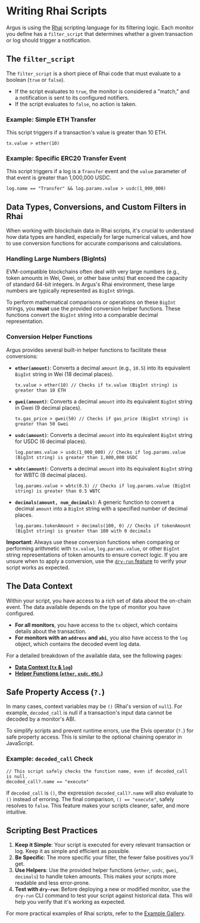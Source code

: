 # Writing Rhai Scripts

Argus is using the [Rhai](https://rhai.rs) scripting language for its filtering logic. Each monitor you define has a `filter_script` that determines whether a given transaction or log should trigger a notification.

## The `filter_script`

The `filter_script` is a short piece of Rhai code that must evaluate to a boolean (`true` or `false`).

-   If the script evaluates to `true`, the monitor is considered a "match," and a notification is sent to its configured notifiers.
-   If the script evaluates to `false`, no action is taken.

### Example: Simple ETH Transfer

This script triggers if a transaction's value is greater than 10 ETH.

```rhai
tx.value > ether(10)
```

### Example: Specific ERC20 Transfer Event

This script triggers if a log is a `Transfer` event and the `value` parameter of that event is greater than 1,000,000 USDC.

```rhai
log.name == "Transfer" && log.params.value > usdc(1_000_000)
```

## Data Types, Conversions, and Custom Filters in Rhai

When working with blockchain data in Rhai scripts, it's crucial to understand how data types are handled, especially for large numerical values, and how to use conversion functions for accurate comparisons and calculations.

### Handling Large Numbers (BigInts)

EVM-compatible blockchains often deal with very large numbers (e.g., token amounts in Wei, Gwei, or other base units) that exceed the capacity of standard 64-bit integers. In Argus's Rhai environment, these large numbers are typically represented as `BigInt` strings.

To perform mathematical comparisons or operations on these `BigInt` strings, you **must** use the provided conversion helper functions. These functions convert the `BigInt` string into a comparable decimal representation.

### Conversion Helper Functions

Argus provides several built-in helper functions to facilitate these conversions:

*   **`ether(amount)`**: Converts a decimal `amount` (e.g., `10.5`) into its equivalent `BigInt` string in Wei (18 decimal places).
    ```rhai
    tx.value > ether(10) // Checks if tx.value (BigInt string) is greater than 10 ETH
    ```

*   **`gwei(amount)`**: Converts a decimal `amount` into its equivalent `BigInt` string in Gwei (9 decimal places).
    ```rhai
    tx.gas_price > gwei(50) // Checks if gas_price (BigInt string) is greater than 50 Gwei
    ```

*   **`usdc(amount)`**: Converts a decimal `amount` into its equivalent `BigInt` string for USDC (6 decimal places).
    ```rhai
    log.params.value > usdc(1_000_000) // Checks if log.params.value (BigInt string) is greater than 1,000,000 USDC
    ```

*   **`wbtc(amount)`**: Converts a decimal `amount` into its equivalent `BigInt` string for WBTC (8 decimal places).
    ```rhai
    log.params.value > wbtc(0.5) // Checks if log.params.value (BigInt string) is greater than 0.5 WBTC
    ```

*   **`decimals(amount, num_decimals)`**: A generic function to convert a decimal `amount` into a `BigInt` string with a specified number of decimal places.
    ```rhai
    log.params.tokenAmount > decimals(100, 0) // Checks if tokenAmount (BigInt string) is greater than 100 with 0 decimals
    ```

**Important**: Always use these conversion functions when comparing or performing arithmetic with `tx.value`, `log.params.value`, or other `BigInt` string representations of token amounts to ensure correct logic. If you are unsure when to apply a conversion, use the [`dry-run` feature](../operations/cli.md#dry-run-mode) to verify your script works as expected.

## The Data Context

Within your script, you have access to a rich set of data about the on-chain event. The data available depends on the type of monitor you have configured.

-   **For all monitors**, you have access to the `tx` object, which contains details about the transaction.
-   **For monitors with an `address` and `abi`**, you also have access to the `log` object, which contains the decoded event log data.

For a detailed breakdown of the available data, see the following pages:

-   [**Data Context (`tx` & `log`)**](./rhai_context.md)
-   [**Helper Functions (`ether`, `usdc`, etc.)**](./rhai_helpers.md)

## Safe Property Access (`?.`)

In many cases, context variables may be `()` (Rhai's version of `null`). For example, `decoded_call` is null if a transaction's input data cannot be decoded by a monitor's ABI.

To simplify scripts and prevent runtime errors, use the Elvis operator (`?.`) for safe property access. This is similar to the optional chaining operator in JavaScript.

### Example: `decoded_call` Check

```rhai
// This script safely checks the function name, even if decoded_call is null.
decoded_call?.name == "execute"
```

If `decoded_call` is `()`, the expression `decoded_call?.name` will also evaluate to `()` instead of erroring. The final comparison, `() == "execute"`, safely resolves to `false`. This feature makes your scripts cleaner, safer, and more intuitive.

## Scripting Best Practices

1.  **Keep it Simple**: Your script is executed for every relevant transaction or log. Keep it as simple and efficient as possible.
2.  **Be Specific**: The more specific your filter, the fewer false positives you'll get.
3.  **Use Helpers**: Use the provided helper functions (`ether`, `usdc`, `gwei`, `decimals`) to handle token amounts. This makes your scripts more readable and less error-prone.
4.  **Test with `dry-run`**: Before deploying a new or modified monitor, use the `dry-run` CLI command to test your script against historical data. This will help you verify that it's working as expected.

For more practical examples of Rhai scripts, refer to the [Example Gallery](../examples/gallery.md).
